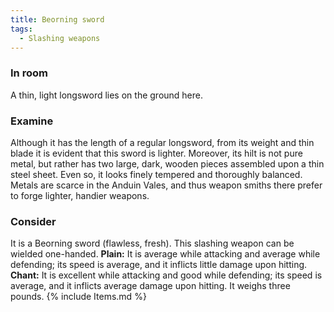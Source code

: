 ```yaml
---
title: Beorning sword
tags:
  - Slashing weapons
---
```

### In room

A thin, light longsword lies on the ground here.

### Examine

Although it has the length of a regular longsword, from its weight and
thin
blade it is evident that this sword is lighter. Moreover, its hilt is
not
pure metal, but rather has two large, dark, wooden pieces assembled upon
a
thin steel sheet. Even so, it looks finely tempered and thoroughly
balanced.
Metals are scarce in the Anduin Vales, and thus weapon smiths there
prefer to
forge lighter, handier weapons.

### Consider

It is a Beorning sword (flawless, fresh).
This slashing weapon can be wielded one-handed.
**Plain:** It is average while attacking and average while defending;
its speed is average, and it inflicts little damage upon hitting.
**Chant:** It is excellent while attacking and good while defending; its
speed is average, and it inflicts average damage upon hitting.
It weighs three pounds.
{% include Items.md %}
